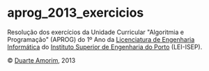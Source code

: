 # aprog_2013_exercicios

Resolução dos exercícios da Unidade Curricular "Algoritmia e Programação" (APROG) do 1º Ano da [Licenciatura de Engenharia Informática](http://www.isep.ipp.pt/Course/Course/26) do [Instituto Superior de Engenharia do Porto](http://www.isep.ipp.pt) (LEI-ISEP).

© [Duarte Amorim](https://github.com/dnamorim), 2013
